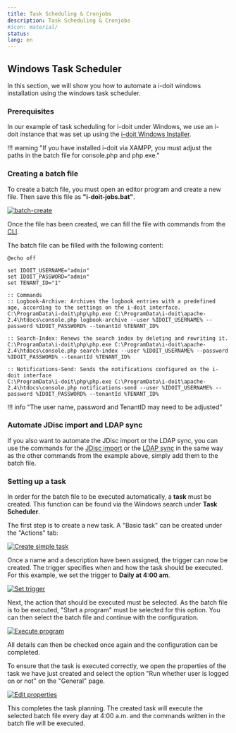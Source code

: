 ```yaml
---
title: Task Scheduling & Cronjobs
description: Task Scheduling & Cronjobs
#icon: material/
status:
lang: en
---
```


## Windows Task Scheduler

In this section, we will show you how to automate a i-doit windows installation using the windows task scheduler.

### Prerequisites

In our example of task scheduling for i-doit under Windows, we use an i-doit instance that was set up using the [i-doit Windows Installer](../installation/manual-installation/microsoft-windows-server/index.md).

!!! warning "If you have installed i-doit via XAMPP, you must adjust the paths in the batch file for console.php and php.exe."

### Creating a batch file

To create a batch file, you must open an editor program and create a new file. Then save this file as **"i-doit-jobs.bat"**.

[![batch-create](../assets/images/en/automation-and-integration/task-scheduling-and-cronjobs/1-auc.png)](../assets/images/en/automation-and-integration/task-scheduling-and-cronjobs/1-auc.png)

Once the file has been created, we can fill the file with commands from the [CLI](./cli/index.md).

The batch file can be filled with the following content:

```batch
@echo off

set IDOIT_USERNAME="admin"
set IDOIT_PASSWORD="admin"
set TENANT_ID="1"

:: Commands
:: Logbook-Archive: Archives the logbook entries with a predefined age, according to the settings on the i-doit interface.
C:\ProgramData\i-doit\php\php.exe C:\ProgramData\i-doit\apache-2.4\htdocs\console.php logbook-archive --user %IDOIT_USERNAME% --password %IDOIT_PASSWORD% --tenantId %TENANT_ID%

:: Search-Index: Renews the search index by deleting and rewriting it.
C:\ProgramData\i-doit\php\php.exe C:\ProgramData\i-doit\apache-2.4\htdocs\console.php search-index --user %IDOIT_USERNAME% --password %IDOIT_PASSWORD% --tenantId %TENANT_ID%

:: Notifications-Send: Sends the notifications configured on the i-doit interface
C:\ProgramData\i-doit\php\php.exe C:\ProgramData\i-doit\apache-2.4\htdocs\console.php notifications-send --user %IDOIT_USERNAME% --password %IDOIT_PASSWORD% --tenantId %TENANT_ID%
```

!!! info "The user name, password and TenantID may need to be adjusted"

### Automate JDisc import and LDAP sync

If you also want to automate the JDisc import or the LDAP sync, you can use the commands for the [JDisc import](./cli/index.md#import-jdisc) or the [LDAP sync](./cli/index.md#ldap-sync) in the same way as the other commands from the example above, simply add them to the batch file.

### Setting up a task

In order for the batch file to be executed automatically, a **task** must be created.
This function can be found via the Windows search under **Task Scheduler**.

The first step is to create a new task. A "Basic task" can be created under the "Actions" tab:

[![Create simple task](../assets/images/en/automation-and-integration/task-scheduling-and-cronjobs/2-auc.png)](../assets/images/en/automation-and-integration/task-scheduling-and-cronjobs/2-auc.png)

Once a name and a description have been assigned, the trigger can now be created.
The trigger specifies when and how the task should be executed.
For this example, we set the trigger to **Daily at 4:00 am**.

[![Set trigger](../assets/images/en/automation-and-integration/task-scheduling-and-cronjobs/3-auc.png)](../assets/images/en/automation-and-integration/task-scheduling-and-cronjobs/3-auc.png)

Next, the action that should be executed must be selected. As the batch file is to be executed, "Start a program" must be selected for this option.
You can then select the batch file and continue with the configuration.

[![Execute program](../assets/images/en/automation-and-integration/task-scheduling-and-cronjobs/4-auc.png)](../assets/images/en/automation-and-integration/task-scheduling-and-cronjobs/4-auc.png)

All details can then be checked once again and the configuration can be completed.

To ensure that the task is executed correctly, we open the properties of the task we have just created and select the option "Run whether user is logged on or not" on the "General" page.

[![Edit properties](../assets/images/en/automation-and-integration/task-scheduling-and-cronjobs/5-auc.png)](../assets/images/en/automation-and-integration/task-scheduling-and-cronjobs/5-auc.png)

This completes the task planning.
The created task will execute the selected batch file every day at 4:00 a.m. and the commands written in the batch file will be executed.
